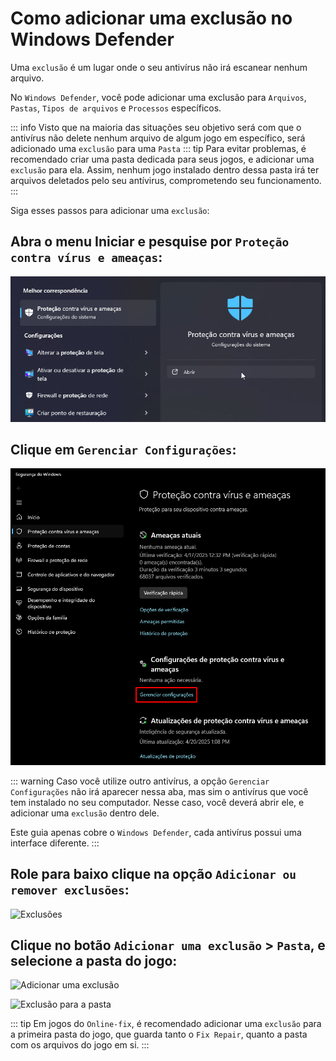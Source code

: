 # Como adicionar uma exclusão no Windows Defender

Uma `exclusão` é um lugar onde o seu antivírus não irá escanear nenhum arquivo. 

No `Windows Defender`, você pode adicionar uma exclusão para `Arquivos`, `Pastas`, `Tipos de arquivos` e `Processos` específicos.

::: info Visto que na maioria das situações seu objetivo será com que o antivírus não delete nenhum arquivo de algum jogo em específico, será adicionado uma `exclusão` para uma `Pasta`
::: tip Para evitar problemas, é recomendado criar uma pasta dedicada para seus jogos, e adicionar uma `exclusão` para ela. Assim, nenhum jogo instalado dentro dessa pasta irá ter arquivos deletados pelo seu antívirus, comprometendo seu funcionamento.
:::

Siga esses passos para adicionar uma `exclusão`:

## Abra o menu Iniciar e pesquise por `Proteção contra vírus e ameaças`:

![Proteção contra vírus e ameaças](/assets/guias/proteção-contra-vírus-e-ameaças.png)

## Clique em `Gerenciar Configurações`:

![Gerenciar Configurações](/assets/guias/gerenciar-configurações.png)

::: warning Caso você utilize outro antivírus, a opção `Gerenciar Configurações` não irá aparecer nessa aba, mas sim o antivírus que você tem instalado no seu computador. Nesse caso, você deverá abrir ele, e adicionar uma `exclusão` dentro dele.

Este guia apenas cobre o `Windows Defender`, cada antivírus possui uma interface diferente.
:::

## Role para baixo clique na opção `Adicionar ou remover exclusões`:

![Exclusões](/assets/guias/exclusões.png)

## Clique no botão `Adicionar uma exclusão` > `Pasta`, e selecione a pasta do jogo:

![Adicionar uma exclusão](/assets/guias/adicionando-exclusão.png)

![Exclusão para a pasta](/assets/guias/pasta-exclusão.png)

::: tip Em jogos do `Online-fix`, é recomendado adicionar uma `exclusão` para a primeira pasta do jogo, que guarda tanto o `Fix Repair`, quanto a pasta com os arquivos do jogo em si.
:::